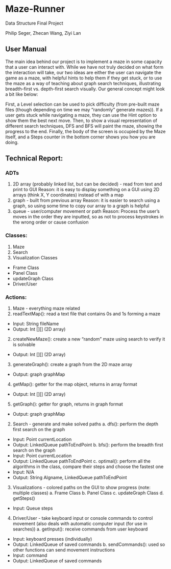 # Maze-Runner
Data Structure Final Project

Philip Seger, Zhecan Wang, Ziyi Lan

## User Manual
The main idea behind our project is to implement a maze in some capacity that a user can interact with. While we have not truly decided on what form the interaction will take, our two ideas are either the user can navigate the game as a maze, with helpful hints to help them if they get stuck, or to use the maze as a way of teaching about graph search techniques, illustrating breadth-first vs. depth-first search visually. Our general concept might look a bit like below:

First, a Level selection can be used to pick difficulty (from pre-built maze files (though depending on time we may “randomly” generate mazes)). If a user gets stuck while navigating a maze, they can use the Hint option to show them the best next move. Then, to show a visual representation of different search techniques, DFS and BFS will paint the maze, showing the progress to the end. Finally, the body of the screen is occupied by the Maze itself, and a Steps counter in the bottom corner shows you how you are doing.

## Technical Report: 

### ADTs
1. 2D array (probably linked list, but can be decided) - read from text and print to GUI
Reason: it is easy to display something on a GUI using 2D arrays (think X, Y coordinates) instead of with a map
2. graph - built from previous array
Reason: it is easier to search using a graph, so using some time to copy our array to a graph is helpful
3. queue - user/computer movement or path
Reason: Process the user’s moves in the order they are inputted, so as not to process keystrokes in the wrong order or cause confusion

### Classes:
1. Maze
2. Search
3. Visualization Classes
 * Frame Class
 * Panel Class
 * updateGraph Class
 * Driver/User

### Actions:
1. Maze - everything maze related
 1. readTextMap(): read a text file that contains 0s and 1s forming a maze
  * Input: String fileName
  * Output: Int [][] (2D array)
 2. createNewMaze(): create a new “random” maze using search to verify it is solvable
  * Output: Int [][] (2D array)
 3. generateGraph(): create a graph from the 2D maze array
  * Output: graph graphMap
 4. getMap(): getter for the map object, returns in array format
  * Output: Int [][] (2D array)
 5. getGraph(): getter for graph, returns in graph format
  * Output: graph graphMap

2. Search - generate and make solved paths
 a. dfs(): perform the depth first search on the graph
  * Input: Point currentLocation
  * Output: LinkedQueue pathToEndPoint
 b. bfs(): perform the breadth first search on the graph
  * Input: Point currentLocation
  * Output: LinkedQueue pathToEndPoint
 c. optimal(): perform all the algorithms in the class, compare their steps and choose the fastest one
  * Input: N/A
  * Output: String Algname, LinkedQueue pathToEndPoint

3. Visualizations - colored paths on the GUI to show progress (note: multiple classes)
 a. Frame Class
 b. Panel Class
 c. updateGraph Class
 d. getSteps()
  * Input: Queue steps
	
4. Driver/User - take keyboard input or console commands to control movement (also deals with automatic computer input (for use in searches))
 a. getInput(): receive commands from user keyboard
  * Input: keyboard presses (individually)
  * Output: LinkedQueue of saved commands
 b. sendCommands(): used so other functions can send movement instructions
  * Input: command
  * Output: LinkedQueue of saved commands
